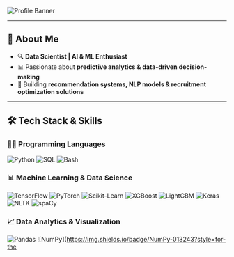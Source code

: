 ![Profile Banner](https://media.licdn.com/dms/image/v2/D4D12AQFHPmRYaRtnwg/article-cover_image-shrink_720_1280/0/1693052551743?e=1747267200&v=beta&t=Em3As-4Ixvn0UKJCkZTm4bUZzlktVM5I9WVwk6go00Y)

---

## 🚀 About Me

- 🔍 **Data Scientist | AI & ML Enthusiast**
- 📊 Passionate about **predictive analytics & data-driven decision-making**
- 🤖 Building **recommendation systems, NLP models & recruitment optimization solutions**

---

## 🛠 Tech Stack & Skills

### 👨‍💻 Programming Languages

![Python](https://img.shields.io/badge/Python-3776AB?style=for-the-badge&logo=python&logoColor=white)
![SQL](https://img.shields.io/badge/SQL-4479A1?style=for-the-badge&logo=postgresql&logoColor=white)
![Bash](https://img.shields.io/badge/Bash-4EAA25?style=for-the-badge&logo=gnu-bash&logoColor=white)

### 📊 Machine Learning & Data Science

![TensorFlow](https://img.shields.io/badge/TensorFlow-FF6F00?style=for-the-badge&logo=tensorflow&logoColor=white)
![PyTorch](https://img.shields.io/badge/PyTorch-EE4C2C?style=for-the-badge&logo=pytorch&logoColor=white)
![Scikit-Learn](https://img.shields.io/badge/Scikit--Learn-F7931E?style=for-the-badge&logo=scikit-learn&logoColor=white)
![XGBoost](https://img.shields.io/badge/XGBoost-EB1D21?style=for-the-badge&logo=xgboost&logoColor=white)
![LightGBM](https://img.shields.io/badge/LightGBM-01579B?style=for-the-badge&logo=lightgbm&logoColor=white)
![Keras](https://img.shields.io/badge/Keras-D00000?style=for-the-badge&logo=keras&logoColor=white)
![NLTK](https://img.shields.io/badge/NLTK-85C1E9?style=for-the-badge&logo=python&logoColor=white)
![spaCy](https://img.shields.io/badge/spaCy-09A3D5?style=for-the-badge&logo=spacy&logoColor=white)

### 📈 Data Analytics & Visualization

![Pandas](https://img.shields.io/badge/Pandas-150458?style=for-the-badge&logo=pandas&logoColor=white)
![NumPy](https://img.shields.io/badge/NumPy-013243?style=for-the
